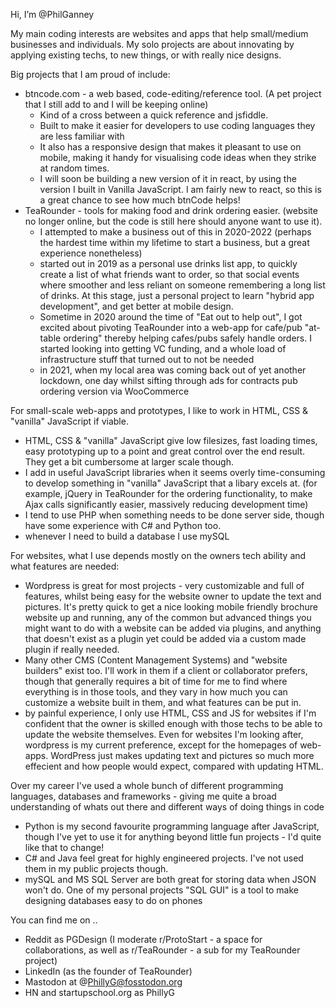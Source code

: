 Hi, I’m @PhilGanney

My main coding interests are websites and apps that help small/medium businesses and individuals. 
My solo projects are about innovating by applying existing techs, to new things, or with really nice designs.

Big projects that I am proud of include:
 - btncode.com - a web based, code-editing/reference tool.  (A pet project that I still add to and I will be keeping online)
    - Kind of a cross between a quick reference and jsfiddle. 
    - Built to make it easier for developers to use coding languages they are less familiar with
    - It also has a responsive design that makes it pleasant to use on mobile, making it handy for visualising code ideas when they strike at random times.
    - I will soon be building a new version of it in react, by using the version I built in Vanilla JavaScript. I am fairly new to react, so this is a great chance to see how much btnCode helps!
 - TeaRounder - tools for making food and drink ordering easier. (website no longer online, but the code is still here should anyone want to use it).
    -  I attempted to make a business out of this in 2020-2022 (perhaps the hardest time within my lifetime to start a business, but a great experience nonetheless) 
    - started out in 2019 as a personal use drinks list app, to quickly create a list of what friends want to order, so that social events where smoother and less reliant on someone remembering a long list of drinks. At this stage, just a personal project to learn "hybrid app development", and get better at mobile design. 
    - Sometime in 2020 around the time of "Eat out to help out", I got excited about pivoting TeaRounder into a web-app for cafe/pub "at-table ordering" thereby helping cafes/pubs safely handle orders. I started looking into getting VC funding, and a whole load of infrastructure stuff that turned out to not be needed
    - in 2021, when my local area was coming back out of yet another lockdown, one day whilst sifting through ads for contracts pub ordering version via WooCommerce

For small-scale web-apps and prototypes, I like to work in HTML, CSS & "vanilla" JavaScript if viable. 
   - HTML, CSS & "vanilla" JavaScript give low filesizes, fast loading times, easy prototyping up to a point and great control over the end result. They get a bit cumbersome at larger scale though. 
   - I add in useful JavaScript libraries when it seems overly time-consuming to develop something in "vanilla" JavaScript that a libary excels at. (for example, jQuery in TeaRounder for the ordering functionality, to make Ajax calls significantly easier, massively reducing development time)
   - I tend to use PHP when something needs to be done server side, though have some experience with C# and Python too.
   - whenever I need to build a database I use mySQL

For websites, what I use depends mostly on the owners tech ability and what features are needed:
   - Wordpress is great for most projects - very customizable and full of features, whilst being easy for the website owner to update the text and pictures. It's pretty quick to get a nice looking mobile friendly brochure website up and running, any of the common but advanced things you might want to do with a website can be added via plugins, and anything that doesn't exist as a plugin yet could be added via a custom made plugin if really needed.
   - Many other CMS (Content Management Systems) and "website builders" exist too. I'll work in them if a client or collaborator prefers, though that generally requires a bit of time for me to find where everything is in those tools, and they vary in how much you can customize a website built in them, and what features can be put in.
   - by painful experience, I only use HTML, CSS and JS for websites if I'm confident that the owner is skilled enough with those techs to be able to update the website themselves. Even for websites I'm looking after, wordpress is my current preference, except for the homepages of web-apps. WordPress just makes updating text and pictures so much more effecient and how people would expect, compared with updating HTML.
   
Over my career I've used a whole bunch of different programming languages, databases and frameworks - giving me quite a broad understanding of whats out there and different ways of doing things in code
   - Python is my second favourite programming language after JavaScript, though I've yet to use it for anything beyond little fun projects - I'd quite like that to change!
   - C# and Java feel great for highly engineered projects. I've not used them in my public projects though.
   - mySQL and MS SQL Server are both great for storing data when JSON won't do. One of my personal projects "SQL GUI" is a tool to make designing databases easy to do on phones
 
You can find me on ..
 - Reddit as PGDesign (I moderate r/ProtoStart - a space for collaborations, as well as r/TeaRounder - a sub for my TeaRounder project)
 - LinkedIn (as the founder of TeaRounder)
 - Mastodon at @PhillyG@fosstodon.org
 - HN and startupschool.org as PhillyG

<!---
PhilGanney/PhilGanney is a ✨ special ✨ repository because its `README.md` (this file) appears on your GitHub profile.
You can click the Preview link to take a look at your changes.
--->
